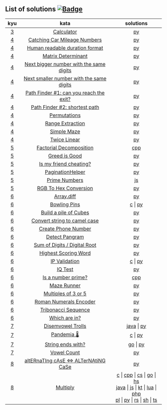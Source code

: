 ## List of solutions [![Badge](https://www.codewars.com/users/e1630m/badges/small)](https://www.codewars.com/users/e1630m)
| kyu | kata | solutions |
| :-: | :--: | :-------: |
| [3](https://github.com/e1630m/codewars/tree/main/3kyu) | [Calculator](https://www.codewars.com/kata/5235c913397cbf2508000048)                                       | [py](https://github.com/e1630m/codewars/blob/main/3kyu/calculator.py) |
| [4](https://github.com/e1630m/codewars/tree/main/4kyu) | [Catching Car Mileage Numbers](https://www.codewars.com/kata/52c4dd683bfd3b434c000292)                     | [py](https://github.com/e1630m/codewars/blob/main/4kyu/catching_car_mileage_numbers.py) |
| [4](https://github.com/e1630m/codewars/tree/main/4kyu) | [Human readable duration format](https://www.codewars.com/kata/52742f58faf5485cae000b9a)                   | [py](https://github.com/e1630m/codewars/blob/main/4kyu/human_readable_duration_format.py) |
| [4](https://github.com/e1630m/codewars/tree/main/4kyu) | [Matrix Determinant](https://www.codewars.com/kata/52a382ee44408cea2500074c)                               | [py](https://github.com/e1630m/codewars/blob/main/4kyu/matrix_determinant.py) |
| [4](https://github.com/e1630m/codewars/tree/main/4kyu) | [Next bigger number with the same digits](https://www.codewars.com/kata/55983863da40caa2c900004e)          | [py](https://github.com/e1630m/codewars/blob/main/4kyu/next_bigger_number_with_the_same_digits.py) |
| [4](https://github.com/e1630m/codewars/tree/main/4kyu) | [Next smaller number with the same digits](https://www.codewars.com/kata/5659c6d896bc135c4c00021e)         | [py](https://github.com/e1630m/codewars/blob/main/4kyu/next_smaller_number_with_the_same_digits.py) |
| [4](https://github.com/e1630m/codewars/tree/main/4kyu) | [Path Finder #1: can you reach the exit?](https://www.codewars.com/kata/5765870e190b1472ec0022a2)          | [py](https://github.com/e1630m/codewars/blob/main/4kyu/path_finder_1_can_you_reach_the_exit.py) |
| [4](https://github.com/e1630m/codewars/tree/main/4kyu) | [Path Finder #2: shortest path](https://www.codewars.com/kata/57658bfa28ed87ecfa00058a)                    | [py](https://github.com/e1630m/codewars/blob/main/4kyu/path_finder_2_shortest_path.py) |
| [4](https://github.com/e1630m/codewars/tree/main/4kyu) | [Permutations](https://www.codewars.com/kata/5254ca2719453dcc0b00027d)                                     | [py](https://github.com/e1630m/codewars/blob/main/4kyu/permutations.py) |
| [4](https://github.com/e1630m/codewars/tree/main/4kyu) | [Range Extraction](https://www.codewars.com/kata/51ba717bb08c1cd60f00002f)                                 | [py](https://github.com/e1630m/codewars/blob/main/4kyu/range_extraction.py) |
| [4](https://github.com/e1630m/codewars/tree/main/4kyu) | [Simple Maze](https://www.codewars.com/kata/56bb9b7838dd34d7d8001b3c)                                      | [py](https://github.com/e1630m/codewars/blob/main/4kyu/simple_maze.py) |
| [4](https://github.com/e1630m/codewars/tree/main/4kyu) | [Twice Linear](https://www.codewars.com/kata/5672682212c8ecf83e000050)                                     | [py](https://github.com/e1630m/codewars/blob/main/4kyu/twice_linear.py) |
| [5](https://github.com/e1630m/codewars/tree/main/5kyu) | [Factorial Decomposition](https://www.codewars.com/kata/5a045fee46d843effa000070)                          | [cpp](https://github.com/e1630m/codewars/blob/main/5kyu/factorial_decomposition.py) |
| [5](https://github.com/e1630m/codewars/tree/main/5kyu) | [Greed is Good](https://www.codewars.com/kata/5270d0d18625160ada0000e4)                                    | [py](https://github.com/e1630m/codewars/blob/main/5kyu/greed_is_good.py) |
| [5](https://github.com/e1630m/codewars/tree/main/5kyu) | [Is my friend cheating?](https://www.codewars.com/kata/5547cc7dcad755e480000004)                           | [py](https://github.com/e1630m/codewars/blob/main/5kyu/is_my_friend_cheating.py) |
| [5](https://github.com/e1630m/codewars/tree/main/5kyu) | [PaginationHelper](https://www.codewars.com/kata/515bb423de843ea99400000a)                                 | [py](https://github.com/e1630m/codewars/blob/main/5kyu/pagination_helper.py) |
| [5](https://github.com/e1630m/codewars/tree/main/5kyu) | [Prime Numbers](https://www.codewars.com/kata/52dd72494367608ac1000416)                                    | [js](https://github.com/e1630m/codewars/blob/main/5kyu/prime_numbers.js) |
| [5](https://github.com/e1630m/codewars/tree/main/5kyu) | [RGB To Hex Conversion](https://www.codewars.com/kata/513e08acc600c94f01000001)                            | [py](https://github.com/e1630m/codewars/blob/main/5kyu/rgb_to_hex_conversion.py) |
| [6](https://github.com/e1630m/codewars/tree/main/6kyu) | [Array.diff](https://www.codewars.com/kata/523f5d21c841566fde000009)                                       | [py](https://github.com/e1630m/codewars/blob/main/6kyu/array_diff.py) |
| [6](https://github.com/e1630m/codewars/tree/main/6kyu) | [Bowling Pins](https://www.codewars.com/kata/585cf93f6ad5e0d9bf000010)                                     | [c](https://github.com/e1630m/codewars/blob/main/6kyu/bowling_pins.c) \| [py](https://github.com/e1630m/codewars/blob/main/6kyu/bowling_pins.py) |
| [6](https://github.com/e1630m/codewars/tree/main/6kyu) | [Build a pile of Cubes](https://www.codewars.com/kata/5592e3bd57b64d00f3000047)                            | [py](https://github.com/e1630m/codewars/blob/main/6kyu/build_a_pile_of_cubes.py) |
| [6](https://github.com/e1630m/codewars/teee/main/6kyu) | [Convert string to camel case](https://www.codewars.com/kata/517abf86da9663f1d2000003)                     | [py](https://github.com/e1630m/codewars/blob/main/6kyu/convert_string_to_camel_case.py) |
| [6](https://github.com/e1630m/codewars/tree/main/6kyu) | [Create Phone Number](https://www.codewars.com/kata/525f50e3b73515a6db000b83)                              | [py](https://github.com/e1630m/codewars/blob/main/6kyu/create_phone_number.py) |
| [6](https://github.com/e1630m/codewars/tree/main/6kyu) | [Detect Pangram](https://www.codewars.com/kata/545cedaa9943f7fe7b000048)                                   | [py](https://github.com/e1630m/codewars/blob/main/6kyu/detect_pangram.py) |
| [6](https://github.com/e1630m/codewars/tree/main/6kyu) | [Sum of Digits / Digital Root](https://www.codewars.com/kata/541c8630095125aba6000c00)                     | [py](https://github.com/e1630m/codewars/blob/main/6kyu/digital_root.py) |
| [6](https://github.com/e1630m/codewars/tree/main/6kyu) | [Highest Scoring Word](https://www.codewars.com/kata/57eb8fcdf670e99d9b000272)                             | [py](https://github.com/e1630m/codewars/blob/main/6kyu/highest_scoring_word.py) |
| [6](https://github.com/e1630m/codewars/tree/main/6kyu) | [IP Validation](https://www.codewars.com/kata/515decfd9dcfc23bb6000006)                                    | [c](https://github.com/e1630m/codewars/blob/main/6kyu/ip_validation.c) \| [py](https://github.com/e1630m/codewars/blob/main/6kyu/ip_validation.py) |
| [6](https://github.com/e1630m/codewars/tree/main/6kyu) | [IQ Test](https://www.codewars.com/kata/552c028c030765286c00007d)                                          | [py](https://github.com/e1630m/codewars/blob/main/6kyu/iq_test.py) |
| [6](https://github.com/e1630m/codewars/tree/main/6kyu) | [Is a number prime?](https://www.codewars.com/kata/5262119038c0985a5b00029f)                               | [cpp](https://github.com/e1630m/codewars/blob/main/6kyu/is_a_number_prime.cpp) |
| [6](https://github.com/e1630m/codewars/tree/main/6kyu) | [Maze Runner](https://www.codewars.com/kata/58663693b359c4a6560001d6)                                      | [py](https://github.com/e1630m/codewars/blob/main/6kyu/maze_runner.py) |
| [6](https://github.com/e1630m/codewars/tree/main/6kyu) | [Multiples of 3 or 5](https://www.codewars.com/kata/514b92a657cdc65150000006)                              | [py](https://github.com/e1630m/codewars/blob/main/6kyu/multiples_of_3_or_5.py) |
| [6](https://github.com/e1630m/codewars/tree/main/6kyu) | [Roman Numerals Encoder](https://www.codewars.com/kata/51b62bf6a9c58071c600001b)                           | [py](https://github.com/e1630m/codewars/blob/main/6kyu/roman_numerals_encoder.py) |
| [6](https://github.com/e1630m/codewars/tree/main/6kyu) | [Tribonacci Sequence](https://www.codewars.com/kata/556deca17c58da83c00002db)                              | [py](https://github.com/e1630m/codewars/blob/main/6kyu/tribonacci_sequence.py) |
| [6](https://github.com/e1630m/codewars/tree/main/6kyu) | [Which are in?](https://www.codewars.com/kata/550554fd08b86f84fe000a58)                                    | [py](https://github.com/e1630m/codewars/blob/main/6kyu/which_are_in.py) |
| [7](https://github.com/e1630m/codewars/tree/main/7kyu) | [Disemvowel Trolls](https://www.codewars.com/kata/52fba66badcd10859f00097e)                                | [java](https://github.com/e1630m/codewars/blob/main/7kyu/Troll.java) \| [py](https://github.com/e1630m/codewars/blob/main/7kyu/disemvowel_trolls.py) |
| [7](https://github.com/e1630m/codewars/tree/main/7kyu) | [Pandemia 🌡️](https://www.codewars.com/kata/5e2596a9ad937f002e510435)                                      | [c](https://github.com/e1630m/codewars/blob/main/7kyu/pandemia.c) \| [py](https://github.com/e1630m/codewars/blob/main/7kyu/pandemia.py) |
| [7](https://github.com/e1630m/codewars/tree/main/7kyu) | [String ends with?](https://www.codewars.com/kata/51f2d1cafc9c0f745c00037d)                                | [go](https://github.com/e1630m/codewars/blob/main/7kyu/string_ends_with.go) \| [py](https://github.com/e1630m/codewars/blob/main/7kyu/string_ends_with.py) |
| [7](https://github.com/e1630m/codewars/tree/main/7kyu) | [Vowel Count](https://www.codewars.com/kata/54ff3102c1bad923760001f3)                                      | [py](https://github.com/e1630m/codewars/blob/main/7kyu/vowel_count.py) |
| [8](https://github.com/e1630m/codewars/tree/main/8kyu) | [altERnaTIng cAsE <=> ALTerNAtiNG CaSe](https://www.codewars.com/kata/56efc695740d30f963000557)            | [py](https://github.com/e1630m/codewars/blob/main/8kyu/alternating_case.py) |
| [8](https://github.com/e1630m/codewars/tree/main/8kyu) | [Multiply](https://www.codewars.com/kata/50654ddff44f800200000004)                                         | [c](https://github.com/e1630m/codewars/blob/main/8kyu/multiply.c) \| [cpp](https://github.com/e1630m/codewars/blob/main/8kyu/multiply.cpp) \| [cs](https://github.com/e1630m/codewars/blob/main/8kyu/multiply.cs) \| [go](https://github.com/e1630m/codewars/blob/main/8kyu/multiply.go) \| [hs](https://github.com/e1630m/codewars/blob/main/8kyu/multiply.hs) <br> [java](https://github.com/e1630m/codewars/blob/main/8kyu/Multiply.java) \| [js](https://github.com/e1630m/codewars/blob/main/8kyu/multiply.js) \| [kt](https://github.com/e1630m/codewars/blob/main/8kyu/multiply.kt) \| [lua](https://github.com/e1630m/codewars/blob/main/8kyu/multiply.lua) \| [php](https://github.com/e1630m/codewars/blob/main/8kyu/multiply.php) <br> [pl](https://github.com/e1630m/codewars/blob/main/8kyu/multiply.pl) \| [py](https://github.com/e1630m/codewars/blob/main/8kyu/multiply.py) \| [rs](https://github.com/e1630m/codewars/blob/main/8kyu/multiply.rs) \| [sh](https://github.com/e1630m/codewars/blob/main/8kyu/multiply.sh) \| [ts](https://github.com/e1630m/codewars/blob/main/8kyu/multiply.ts) |
